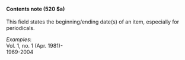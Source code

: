 #### **Contents note (520 $a)**

This field states the beginning/ending date(s) of an item, especially for periodicals.

_Examples_:  
Vol. 1, no. 1 (Apr. 1981)-  
1969-2004